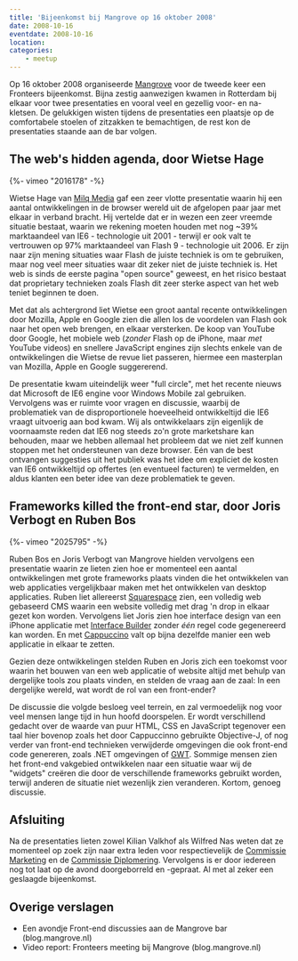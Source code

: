 ```yaml
---
title: 'Bijeenkomst bij Mangrove op 16 oktober 2008'
date: 2008-10-16
eventdate: 2008-10-16
location:
categories:
    - meetup
---
```


Op 16 oktober 2008 organiseerde [Mangrove](http://www.mangrove.nl/) voor de tweede keer een Fronteers bijeenkomst. Bijna zestig aanwezigen kwamen in Rotterdam bij elkaar voor twee presentaties en vooral veel en gezellig voor- en na-kletsen. De gelukkigen wisten tijdens de presentaties een plaatsje op de comfortabele stoelen of zitzakken te bemachtigen, de rest kon de presentaties staande aan de bar volgen.

## The web's hidden agenda, door Wietse Hage

<div>
    {%- vimeo "2016178" -%}
</div>

Wietse Hage van [Milq Media](http://www.milq.nl/) gaf een zeer vlotte presentatie waarin hij een aantal ontwikkelingen in de browser wereld uit de afgelopen paar jaar met elkaar in verband bracht. Hij vertelde dat er in wezen een zeer vreemde situatie bestaat, waarin we rekening moeten houden met nog ~39% marktaandeel van IE6 - technologie uit 2001 - terwijl er ook valt te vertrouwen op 97% marktaandeel van Flash 9 - technologie uit 2006. Er zijn naar zijn mening situaties waar Flash de juiste techniek is om te gebruiken, maar nog veel meer situaties waar dit zeker niet de juiste techniek is. Het web is sinds de eerste pagina "open source" geweest, en het risico bestaat dat proprietary technieken zoals Flash dit zeer sterke aspect van het web teniet beginnen te doen.

Met dat als achtergrond liet Wietse een groot aantal recente ontwikkelingen door Mozilla, Apple en Google zien die allen los de voordelen van Flash ook naar het open web brengen, en elkaar versterken. De koop van YouTube door Google, het mobiele web (_zonder_ Flash op de iPhone, maar _met_ YouTube videos) en snellere JavaScript engines zijn slechts enkele van de ontwikkelingen die Wietse de revue liet passeren, hiermee een masterplan van Mozilla, Apple en Google suggererend.

De presentatie kwam uiteindelijk weer "full circle", met het recente nieuws dat Microsoft de IE6 engine voor Windows Mobile zal gebruiken. Vervolgens was er ruimte voor vragen en discussie, waarbij de problematiek van de disproportionele hoeveelheid ontwikkeltijd die IE6 vraagt uitvoerig aan bod kwam. Wij als ontwikkelaars zijn eigenlijk de voornaamste reden dat IE6 nog steeds zo'n grote marketshare kan behouden, maar we hebben allemaal het probleem dat we niet zelf kunnen stoppen met het ondersteunen van deze browser. Eén van de best ontvangen suggesties uit het publiek was het idee om expliciet de kosten van IE6 ontwikkeltijd op offertes (en eventueel facturen) te vermelden, en aldus klanten een beter idee van deze problematiek te geven.

## Frameworks killed the front-end star, door Joris Verbogt en Ruben Bos

<div>
    {%- vimeo "2025795" -%}
</div>

Ruben Bos en Joris Verbogt van Mangrove hielden vervolgens een presentatie waarin ze lieten zien hoe er momenteel een aantal ontwikkelingen met grote frameworks plaats vinden die het ontwikkelen van web applicaties vergelijkbaar maken met het ontwikkelen van desktop applicaties. Ruben liet allereerst [Squarespace](http://www.squarespace.com/) zien, een volledig web gebaseerd CMS waarin een website volledig met drag 'n drop in elkaar gezet kon worden. Vervolgens liet Joris zien hoe interface design van een iPhone applicatie met [Interface Builder](http://developer.apple.com/tools/interfacebuilder.html) zonder _één_ regel code gegenereerd kan worden. En met [Cappuccino](http://cappuccino.org/) valt op bijna dezelfde manier een web applicatie in elkaar te zetten.

Gezien deze ontwikkelingen stelden Ruben en Joris zich een toekomst voor waarin het bouwen van een web applicatie of website altijd met behulp van dergelijke tools zou plaats vinden, en stelden de vraag aan de zaal: In een dergelijke wereld, wat wordt de rol van een front-ender?

De discussie die volgde besloeg veel terrein, en zal vermoedelijk nog voor veel mensen lange tijd in hun hoofd doorspelen. Er wordt verschillend gedacht over de waarde van puur HTML, CSS en JavaScript tegenover een taal hier bovenop zoals het door Cappuccinno gebruikte Objective-J, of nog verder van front-end technieken verwijderde omgevingen die ook front-end code genereren, zoals .NET omgevingen of [GWT](http://code.google.com/webtoolkit/). Sommige mensen zien het front-end vakgebied ontwikkelen naar een situatie waar wij de "widgets" creëren die door de verschillende frameworks gebruikt worden, terwijl anderen de situatie niet wezenlijk zien veranderen. Kortom, genoeg discussie.

## Afsluiting

Na de presentaties lieten zowel Kilian Valkhof als Wilfred Nas weten dat ze momenteel op zoek zijn naar extra leden voor respectievelijk de [Commissie Marketing](/vereniging/commissies/marketing) en de [Commissie Diplomering](/vereniging/commissies/diplomering). Vervolgens is er door iedereen nog tot laat op de avond doorgeborreld en -gepraat. Al met al zeker een geslaagde bijeenkomst.

## Overige verslagen

-   Een avondje Front-end discussies aan de Mangrove bar (blog.mangrove.nl)
-   Video report: Fronteers meeting bij Mangrove (blog.mangrove.nl)
